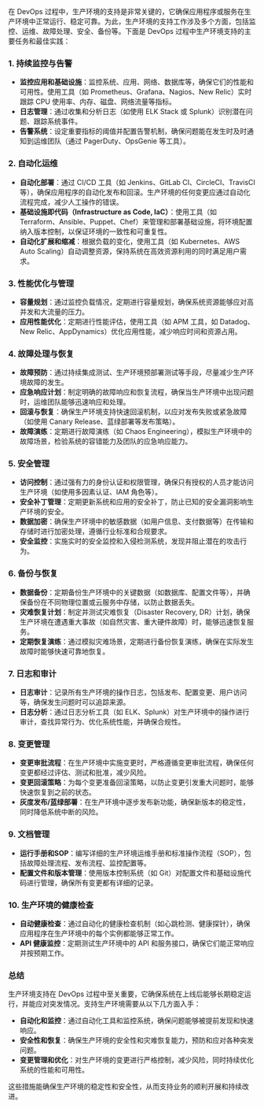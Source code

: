 在 DevOps 过程中，生产环境的支持是非常关键的，它确保应用程序或服务在生产环境中正常运行、稳定可靠。为此，生产环境的支持工作涉及多个方面，包括监控、运维、故障处理、安全、备份等。下面是 DevOps 过程中生产环境支持的主要任务和最佳实践：

### 1. **持续监控与告警**

- **监控应用和基础设施**：监控系统、应用、网络、数据库等，确保它们的性能和可用性。使用工具（如 Prometheus、Grafana、Nagios、New Relic）实时跟踪 CPU 使用率、内存、磁盘、网络流量等指标。
- **日志管理**：通过收集和分析日志（如使用 ELK Stack 或 Splunk）识别潜在问题、跟踪系统事件。
- **告警系统**：设定重要指标的阈值并配置告警机制，确保问题能在发生时及时通知到运维团队（通过 PagerDuty、OpsGenie 等工具）。

### 2. **自动化运维**

- **自动化部署**：通过 CI/CD 工具（如 Jenkins、GitLab CI、CircleCI、TravisCI 等），确保应用程序的自动化发布和回滚。生产环境的任何变更应通过自动化流程完成，减少人工操作的错误。
- **基础设施即代码（Infrastructure as Code, IaC）**：使用工具（如 Terraform、Ansible、Puppet、Chef）来管理和部署基础设施，将环境配置纳入版本控制，以保证环境的一致性和可重复性。
- **自动化扩展和缩减**：根据负载的变化，使用工具（如 Kubernetes、AWS Auto Scaling）自动调整资源，保持系统在高效资源利用的同时满足用户需求。

### 3. **性能优化与管理**

- **容量规划**：通过监控负载情况，定期进行容量规划，确保系统资源能够应对高并发和大流量的压力。
- **应用性能优化**：定期进行性能评估，使用工具（如 APM 工具，如 Datadog、New Relic、AppDynamics）优化应用性能，减少响应时间和资源占用。

### 4. **故障处理与恢复**

- **故障预防**：通过持续集成测试、生产环境预部署测试等手段，尽量减少生产环境故障的发生。
- **应急响应计划**：制定明确的故障响应和恢复流程，确保当生产环境中出现问题时，运维团队能够迅速响应和处理。
- **回滚与恢复**：确保生产环境支持快速回滚机制，以应对发布失败或紧急故障（如使用 Canary Release、蓝绿部署等发布策略）。
- **故障演练**：定期进行故障演练（如 Chaos Engineering），模拟生产环境中的故障场景，检验系统的容错能力及团队的应急响应能力。

### 5. **安全管理**

- **访问控制**：通过强有力的身份认证和权限管理，确保只有授权的人员才能访问生产环境（如使用多因素认证、IAM 角色等）。
- **安全补丁管理**：定期更新系统和应用的安全补丁，防止已知的安全漏洞影响生产环境的安全。
- **数据加密**：确保生产环境中的敏感数据（如用户信息、支付数据等）在传输和存储时进行加密处理，遵循行业标准和合规要求。
- **安全监控**：实施实时的安全监控和入侵检测系统，发现并阻止潜在的攻击行为。

### 6. **备份与恢复**

- **数据备份**：定期备份生产环境中的关键数据（如数据库、配置文件等），并确保备份在不同物理位置或云服务中存储，以防止数据丢失。
- **灾难恢复计划**：制定并测试灾难恢复（Disaster Recovery, DR）计划，确保生产环境在遭遇重大事故（如自然灾害、重大硬件故障）时，能够迅速恢复服务。
- **定期恢复演练**：通过模拟灾难场景，定期进行备份恢复演练，确保在实际发生故障时能够快速可靠地恢复。

### 7. **日志和审计**

- **日志审计**：记录所有生产环境的操作日志，包括发布、配置变更、用户访问等，确保发生问题时可以追踪来源。
- **日志分析**：通过日志分析工具（如 ELK、Splunk）对生产环境中的操作进行审计，查找异常行为、优化系统性能，并确保合规性。

### 8. **变更管理**

- **变更审批流程**：在生产环境中实施变更时，严格遵循变更审批流程，确保任何变更都经过评估、测试和批准，减少风险。
- **变更回滚策略**：为每个变更准备回滚策略，以防止变更引发重大问题时，能够快速恢复到之前的状态。
- **灰度发布/蓝绿部署**：在生产环境中逐步发布新功能，确保新版本的稳定性，同时降低系统中断的风险。

### 9. **文档管理**

- **运行手册和SOP**：编写详细的生产环境运维手册和标准操作流程（SOP），包括故障处理流程、发布流程、监控配置等。
- **配置文件和版本管理**：使用版本控制系统（如 Git）对配置文件和基础设施代码进行管理，确保所有变更都有详细的记录。

### 10. **生产环境的健康检查**

- **自动健康检查**：通过自动化的健康检查机制（如心跳检测、健康探针），确保应用程序在生产环境中的每个实例都能够正常工作。
- **API 健康监控**：定期测试生产环境中的 API 和服务接口，确保它们能正常响应并按预期工作。

### 总结

生产环境支持在 DevOps 过程中至关重要，它确保系统在上线后能够长期稳定运行，并能应对突发情况。支持生产环境需要从以下几方面入手：

- **自动化和监控**：通过自动化工具和监控系统，确保问题能够被提前发现和快速响应。
- **安全性和恢复**：确保生产环境的安全性和灾难恢复能力，预防和应对各种突发问题。
- **变更管理和优化**：对生产环境的变更进行严格控制，减少风险，同时持续优化系统的性能和可用性。

这些措施能确保生产环境的稳定性和安全性，从而支持业务的顺利开展和持续改进。